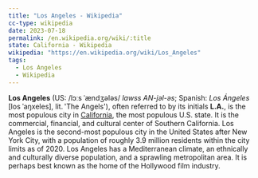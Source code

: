 ```yaml
---
title: "Los Angeles - Wikipedia"
cc-type: wikipedia
date: 2023-07-18
permalink: /en.wikipedia.org/wiki/:title
state: California - Wikipedia
wikipedia: "https://en.wikipedia.org/wiki/Los_Angeles"
tags:
  - Los Angeles
  - Wikipedia
---
```

**Los Angeles** (US: /lɔːs ˈændʒələs/ *lawss AN-jəl-əs*; Spanish: *Los Ángeles* [los ˈaŋxeles], lit. 'The Angels'), often referred to by its initials **L.A.**, is the most populous city in [California](/en.wikipedia.org/wiki/California), the most populous U.S. state. It is the commercial, financial, and cultural center of Southern California. Los Angeles is the second-most populous city in the United States after New York City, with a population of roughly 3.9 million residents within the city limits as of 2020. Los Angeles has a Mediterranean climate, an ethnically and culturally diverse population, and a sprawling metropolitan area. It is perhaps best known as the home of the Hollywood film industry.